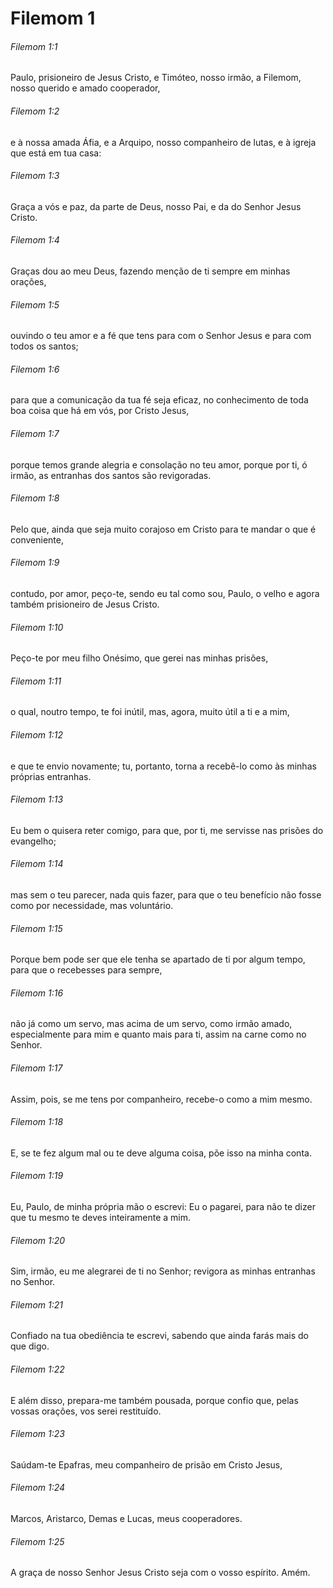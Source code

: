 # Filemom 1

###### Filemom 1:1

Paulo, prisioneiro de Jesus Cristo, e Timóteo, nosso irmão, a Filemom, nosso querido e amado cooperador,

###### Filemom 1:2

e à nossa amada Áfia, e a Arquipo, nosso companheiro de lutas, e à igreja que está em tua casa:

###### Filemom 1:3

Graça a vós e paz, da parte de Deus, nosso Pai, e da do Senhor Jesus Cristo.

###### Filemom 1:4

Graças dou ao meu Deus, fazendo menção de ti sempre em minhas orações,

###### Filemom 1:5

ouvindo o teu amor e a fé que tens para com o Senhor Jesus e para com todos os santos;

###### Filemom 1:6

para que a comunicação da tua fé seja eficaz, no conhecimento de toda boa coisa que há em vós, por Cristo Jesus,

###### Filemom 1:7

porque temos grande alegria e consolação no teu amor, porque por ti, ó irmão, as entranhas dos santos são revigoradas.

###### Filemom 1:8

Pelo que, ainda que seja muito corajoso em Cristo para te mandar o que é conveniente,

###### Filemom 1:9

contudo, por amor, peço-te, sendo eu tal como sou, Paulo, o velho e agora também prisioneiro de Jesus Cristo.

###### Filemom 1:10

Peço-te por meu filho Onésimo, que gerei nas minhas prisões,

###### Filemom 1:11

o qual, noutro tempo, te foi inútil, mas, agora, muito útil a ti e a mim,

###### Filemom 1:12

e que te envio novamente; tu, portanto, torna a recebê-lo como às minhas próprias entranhas.

###### Filemom 1:13

Eu bem o quisera reter comigo, para que, por ti, me servisse nas prisões do evangelho;

###### Filemom 1:14

mas sem o teu parecer, nada quis fazer, para que o teu benefício não fosse como por necessidade, mas voluntário.

###### Filemom 1:15

Porque bem pode ser que ele tenha se apartado de ti por algum tempo, para que o recebesses para sempre,

###### Filemom 1:16

não já como um servo, mas acima de um servo, como irmão amado, especialmente para mim e quanto mais para ti, assim na carne como no Senhor.

###### Filemom 1:17

Assim, pois, se me tens por companheiro, recebe-o como a mim mesmo.

###### Filemom 1:18

E, se te fez algum mal ou te deve alguma coisa, põe isso na minha conta.

###### Filemom 1:19

Eu, Paulo, de minha própria mão o escrevi: Eu o pagarei, para não te dizer que tu mesmo te deves inteiramente a mim.

###### Filemom 1:20

Sim, irmão, eu me alegrarei de ti no Senhor; revigora as minhas entranhas no Senhor.

###### Filemom 1:21

Confiado na tua obediência te escrevi, sabendo que ainda farás mais do que digo.

###### Filemom 1:22

E além disso, prepara-me também pousada, porque confio que, pelas vossas orações, vos serei restituído.

###### Filemom 1:23

Saúdam-te Epafras, meu companheiro de prisão em Cristo Jesus,

###### Filemom 1:24

Marcos, Aristarco, Demas e Lucas, meus cooperadores.

###### Filemom 1:25

A graça de nosso Senhor Jesus Cristo seja com o vosso espírito. Amém.

